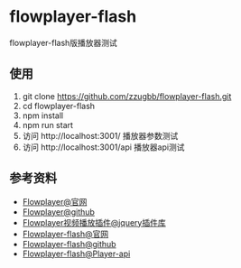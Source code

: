 # flowplayer-flash

flowplayer-flash版播放器测试

## 使用

1. git clone https://github.com/zzugbb/flowplayer-flash.git
2. cd flowplayer-flash
3. npm install
4. npm run start
5. 访问 http://localhost:3001/  播放器参数测试
6. 访问 http://localhost:3001/api  播放器api测试

## 参考资料

* [Flowplayer@官网](https://flowplayer.com/)
* [Flowplayer@github](https://github.com/flowplayer/flowplayer)
* [Flowplayer视频播放插件@jquery插件库](http://www.jq22.com/jquery-info6854)
* [Flowplayer-flash@官网](http://flash.flowplayer.org/)
* [Flowplayer-flash@github](https://github.com/flowplayer/flash)
* [Flowplayer-flash@Player-api](http://flash.flowplayer.org/documentation/api/player.html)